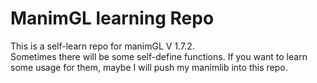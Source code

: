 # ManimGL learning Repo  
  This is a self-learn repo for manimGL V 1.7.2.  
  Sometimes there will be some self-define functions. If you want to learn some usage for them, maybe I will push my manimlib into this repo.
